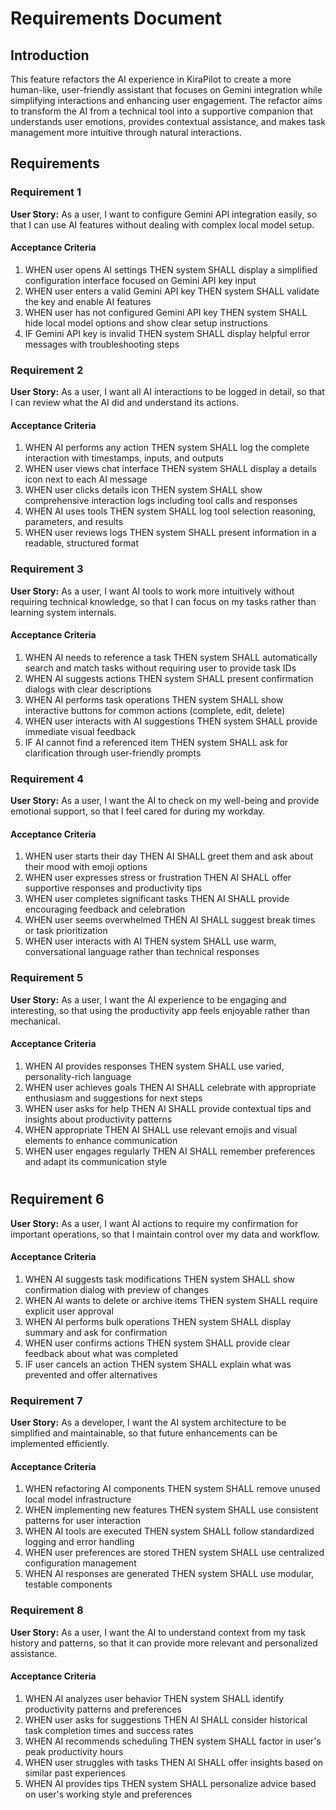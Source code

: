 # Requirements Document

## Introduction

This feature refactors the AI experience in KiraPilot to create a more human-like, user-friendly assistant that focuses on Gemini integration while simplifying interactions and enhancing user engagement. The refactor aims to transform the AI from a technical tool into a supportive companion that understands user emotions, provides contextual assistance, and makes task management more intuitive through natural interactions.

## Requirements

### Requirement 1

**User Story:** As a user, I want to configure Gemini API integration easily, so that I can use AI features without dealing with complex local model setup.

#### Acceptance Criteria

1. WHEN user opens AI settings THEN system SHALL display a simplified configuration interface focused on Gemini API key input
2. WHEN user enters a valid Gemini API key THEN system SHALL validate the key and enable AI features
3. WHEN user has not configured Gemini API key THEN system SHALL hide local model options and show clear setup instructions
4. IF Gemini API key is invalid THEN system SHALL display helpful error messages with troubleshooting steps

### Requirement 2

**User Story:** As a user, I want all AI interactions to be logged in detail, so that I can review what the AI did and understand its actions.

#### Acceptance Criteria

1. WHEN AI performs any action THEN system SHALL log the complete interaction with timestamps, inputs, and outputs
2. WHEN user views chat interface THEN system SHALL display a details icon next to each AI message
3. WHEN user clicks details icon THEN system SHALL show comprehensive interaction logs including tool calls and responses
4. WHEN AI uses tools THEN system SHALL log tool selection reasoning, parameters, and results
5. WHEN user reviews logs THEN system SHALL present information in a readable, structured format

### Requirement 3

**User Story:** As a user, I want AI tools to work more intuitively without requiring technical knowledge, so that I can focus on my tasks rather than learning system internals.

#### Acceptance Criteria

1. WHEN AI needs to reference a task THEN system SHALL automatically search and match tasks without requiring user to provide task IDs
2. WHEN AI suggests actions THEN system SHALL present confirmation dialogs with clear descriptions
3. WHEN AI performs task operations THEN system SHALL show interactive buttons for common actions (complete, edit, delete)
4. WHEN user interacts with AI suggestions THEN system SHALL provide immediate visual feedback
5. IF AI cannot find a referenced item THEN system SHALL ask for clarification through user-friendly prompts

### Requirement 4

**User Story:** As a user, I want the AI to check on my well-being and provide emotional support, so that I feel cared for during my workday.

#### Acceptance Criteria

1. WHEN user starts their day THEN AI SHALL greet them and ask about their mood with emoji options
2. WHEN user expresses stress or frustration THEN AI SHALL offer supportive responses and productivity tips
3. WHEN user completes significant tasks THEN AI SHALL provide encouraging feedback and celebration
4. WHEN user seems overwhelmed THEN AI SHALL suggest break times or task prioritization
5. WHEN user interacts with AI THEN system SHALL use warm, conversational language rather than technical responses

### Requirement 5

**User Story:** As a user, I want the AI experience to be engaging and interesting, so that using the productivity app feels enjoyable rather than mechanical.

#### Acceptance Criteria

1. WHEN AI provides responses THEN system SHALL use varied, personality-rich language
2. WHEN user achieves goals THEN AI SHALL celebrate with appropriate enthusiasm and suggestions for next steps
3. WHEN user asks for help THEN AI SHALL provide contextual tips and insights about productivity patterns
4. WHEN appropriate THEN AI SHALL use relevant emojis and visual elements to enhance communication
5. WHEN user engages regularly THEN AI SHALL remember preferences and adapt its communication style

#

## Requirement 6

**User Story:** As a user, I want AI actions to require my confirmation for important operations, so that I maintain control over my data and workflow.

#### Acceptance Criteria

1. WHEN AI suggests task modifications THEN system SHALL show confirmation dialog with preview of changes
2. WHEN AI wants to delete or archive items THEN system SHALL require explicit user approval
3. WHEN AI performs bulk operations THEN system SHALL display summary and ask for confirmation
4. WHEN user confirms actions THEN system SHALL provide clear feedback about what was completed
5. IF user cancels an action THEN system SHALL explain what was prevented and offer alternatives

### Requirement 7

**User Story:** As a developer, I want the AI system architecture to be simplified and maintainable, so that future enhancements can be implemented efficiently.

#### Acceptance Criteria

1. WHEN refactoring AI components THEN system SHALL remove unused local model infrastructure
2. WHEN implementing new features THEN system SHALL use consistent patterns for user interaction
3. WHEN AI tools are executed THEN system SHALL follow standardized logging and error handling
4. WHEN user preferences are stored THEN system SHALL use centralized configuration management
5. WHEN AI responses are generated THEN system SHALL use modular, testable components

### Requirement 8

**User Story:** As a user, I want the AI to understand context from my task history and patterns, so that it can provide more relevant and personalized assistance.

#### Acceptance Criteria

1. WHEN AI analyzes user behavior THEN system SHALL identify productivity patterns and preferences
2. WHEN user asks for suggestions THEN AI SHALL consider historical task completion times and success rates
3. WHEN AI recommends scheduling THEN system SHALL factor in user's peak productivity hours
4. WHEN user struggles with tasks THEN AI SHALL offer insights based on similar past experiences
5. WHEN AI provides tips THEN system SHALL personalize advice based on user's working style and preferences
